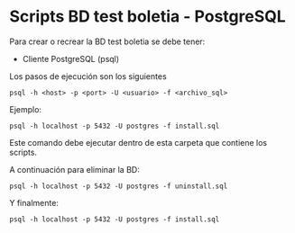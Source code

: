 # Scripts BD test boletia - PostgreSQL

Para crear o recrear la BD test boletia se debe tener:

* Cliente PostgreSQL (psql)

Los pasos de ejecución son los siguientes

`psql -h <host> -p <port> -U <usuario> -f <archivo_sql>`

Ejemplo:

`psql -h localhost -p 5432 -U postgres -f install.sql`

Este comando debe ejecutar dentro de esta carpeta que contiene los scripts.

A continuación para eliminar la BD:

`psql -h localhost -p 5432 -U postgres -f uninstall.sql`

Y finalmente:

`psql -h localhost -p 5432 -U postgres -f install.sql`